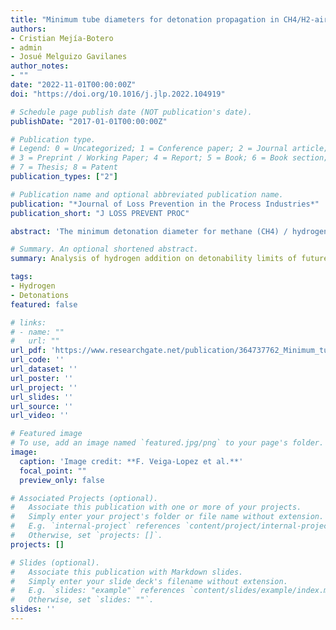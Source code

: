 ```yaml
---
title: "Minimum tube diameters for detonation propagation in CH4/H2-air mixtures: implications for natural gas cooktop burners"
authors:
- Cristian Mejía-Botero
- admin
- Josué Melguizo Gavilanes
author_notes:
- ""
date: "2022-11-01T00:00:00Z"
doi: "https://doi.org/10.1016/j.jlp.2022.104919"

# Schedule page publish date (NOT publication's date).
publishDate: "2017-01-01T00:00:00Z"

# Publication type.
# Legend: 0 = Uncategorized; 1 = Conference paper; 2 = Journal article;
# 3 = Preprint / Working Paper; 4 = Report; 5 = Book; 6 = Book section;
# 7 = Thesis; 8 = Patent
publication_types: ["2"]

# Publication name and optional abbreviated publication name.
publication: "*Journal of Loss Prevention in the Process Industries*"
publication_short: "J LOSS PREVENT PROC"

abstract: 'The minimum detonation diameter for methane (CH4) / hydrogen (H2)-air mixtures is numerically evaluated to assess detonation risks in cooktops designed to work with natural gas. A one-dimensional mathematical model that considers heat and friction losses for detonations propagating in pipes is used for that purpose. The initial conditions are selected to emulate the operation of a commercial cooktop working with different CH4 /H2 blends. Results show that for H2 content in the blend higher than 45 %, a conventional cooktop air-fuel mixer may pose a detonation hazard since the minimum detonation diameters predicted by the model are smaller than the diameter of the mixing tube (i.e., dmin < dmixer). Additionally, the individual effect of equivalence ratio, Φ, and hydrogen content, % H2, in the fuel blend are evaluated separately. An increased risk of detonation is present for (i) CH4 /H2-air mixtures with Φ → 1, and (ii) higher % H2 content. Finally, the effect of the natural gas composition was evaluated, showing that 100 % CH4 is not a good surrogate for this fuel since there is a considerable decrease in dmin and in the admissible H2 content in the blend when the real composition is considered.'

# Summary. An optional shortened abstract.
summary: Analysis of hydrogen addition on detonability limits of future cooktop burners.

tags:
- Hydrogen
- Detonations
featured: false

# links:
# - name: ""
#   url: ""
url_pdf: 'https://www.researchgate.net/publication/364737762_Minimum_tube_diameters_for_detonation_propagation_in_CH4H2_-air_mixtures_implications_for_natural_gas_cooktop_burners'
url_code: ''
url_dataset: ''
url_poster: ''
url_project: ''
url_slides: ''
url_source: ''
url_video: ''

# Featured image
# To use, add an image named `featured.jpg/png` to your page's folder. 
image:
  caption: 'Image credit: **F. Veiga-Lopez et al.**'
  focal_point: ""
  preview_only: false

# Associated Projects (optional).
#   Associate this publication with one or more of your projects.
#   Simply enter your project's folder or file name without extension.
#   E.g. `internal-project` references `content/project/internal-project/index.md`.
#   Otherwise, set `projects: []`.
projects: []

# Slides (optional).
#   Associate this publication with Markdown slides.
#   Simply enter your slide deck's filename without extension.
#   E.g. `slides: "example"` references `content/slides/example/index.md`.
#   Otherwise, set `slides: ""`.
slides: ''
---
```

